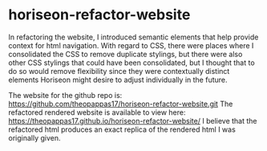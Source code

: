 # horiseon-refactor-website

In refactoring the website, I introduced semantic elements that help provide context for html navigation. 
With regard to CSS, there were places where I consolidated the CSS to remove duplicate stylings, but there were also other CSS stylings that could have been consolidated, but I thought that to do so would remove flexibility since they were contextually distinct elements Horiseon might desire to adjust individually in the future.

The website for the github repo is: https://github.com/theopappas17/horiseon-refactor-website.git
The refactored rendered website is available to view here: https://theopappas17.github.io/horiseon-refactor-website/
I believe that the refactored html produces an exact replica of the rendered html I was originally given.